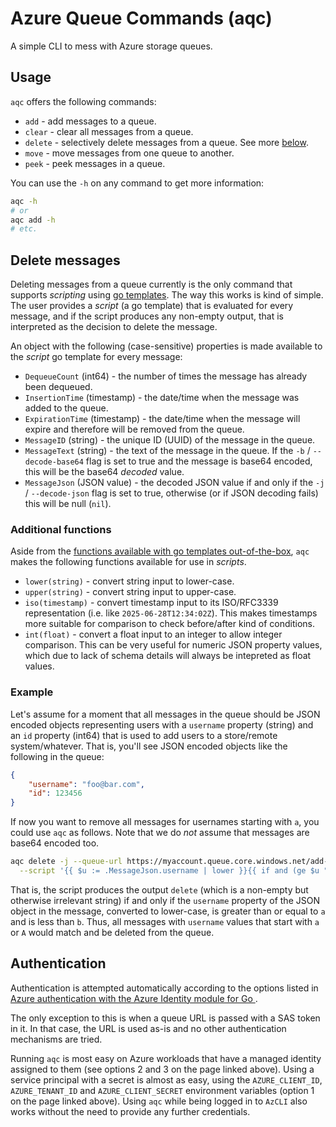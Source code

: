 # Azure Queue Commands (aqc)

A simple CLI to mess with Azure storage queues.

## Usage

`aqc` offers the following commands:

* `add` - add messages to a queue.
* `clear` - clear all messages from a queue.
* `delete` - selectively delete messages from a queue. See more [below](#delete-messages).
* `move` - move messages from one queue to another.
* `peek` - peek messages in a queue.

You can use the `-h` on any command to get more information:

```bash
aqc -h
# or
aqc add -h
# etc.
```

## Delete messages

Deleting messages from a queue currently is the only command that supports
_scripting_ using [go templates](https://pkg.go.dev/text/template). The way this
works is kind of simple. The user provides a _script_ (a go template) that is
evaluated for every message, and if the script produces any non-empty output,
that is interpreted as the decision to delete the message.

An object with the following (case-sensitive) properties is made available to
the _script_ go template for every message:

* `DequeueCount` (int64) - the number of times the message has already been
  dequeued.
* `InsertionTime` (timestamp) - the date/time when the message was added to the
  queue.
* `ExpirationTime` (timestamp) - the date/time when the message will expire and
  therefore will be removed from the queue.
* `MessageID` (string) - the unique ID (UUID) of the message in the queue.
* `MessageText` (string) - the text of the message in the queue. If the `-b` /
  `--decode-base64` flag is set to true and the message is base64 encoded, this
  will be the base64 _decoded_ value.
* `MessageJson` (JSON value) - the decoded JSON value if and only if the `-j` /
  `--decode-json` flag is set to true, otherwise (or if JSON decoding fails) this
  will be null (`nil`).

### Additional functions

Aside from the [functions available with go templates out-of-the-box](https://pkg.go.dev/text/template#hdr-Functions),
`aqc` makes the following functions available for use in _scripts_.

* `lower(string)` - convert string input to lower-case.
* `upper(string)` - convert string input to upper-case.
* `iso(timestamp)` - convert timestamp input to its ISO/RFC3339 representation
  (i.e. like `2025-06-28T12:34:02Z`). This makes timestamps more suitable for
  comparison to check before/after kind of conditions.
* `int(float)` - convert a float input to an integer to allow integer comparison.
  This can be very useful for numeric JSON property values, which due to lack of
  schema details will always be intepreted as float values.

### Example

Let's assume for a moment that all messages in the queue should be JSON encoded
objects representing users with a `username` property (string) and an `id`
property (int64) that is used to add users to a store/remote system/whatever.
That is, you'll see JSON encoded objects like the following in the queue:

```json
{
    "username": "foo@bar.com",
    "id": 123456
}
```

If now you want to remove all messages for usernames starting with `a`, you could
use `aqc` as follows. Note that we do _not_ assume that messages are base64
encoded too.

```bash
aqc delete -j --queue-url https://myaccount.queue.core.windows.net/add-users \
  --script '{{ $u := .MessageJson.username | lower }}{{ if and (ge $u "a") (lt $u "b") }}delete{{ end }}'
```

That is, the script produces the output `delete` (which is a non-empty but
otherwise irrelevant string) if and only if the `username` property of the JSON
object in the message, converted to lower-case, is greater than or equal to `a`
and is less than `b`. Thus, all messages with `username` values that start with
`a` or `A` would match and be deleted from the queue.

## Authentication

Authentication is attempted automatically according to the options listed in
[Azure authentication with the Azure Identity module for Go
](https://learn.microsoft.com/en-us/azure/developer/go/azure-sdk-authentication?tabs=bash#2-authenticate-with-azure).

The only exception to this is when a queue URL is passed with a SAS token in it.
In that case, the URL is used as-is and no other authentication mechanisms are
tried.

Running `aqc` is most easy on Azure workloads that have a managed identity
assigned to them (see options 2 and 3 on the page linked above). Using a service
principal with a secret is almost as easy, using the `AZURE_CLIENT_ID`,
`AZURE_TENANT_ID` and `AZURE_CLIENT_SECRET` environment variables (option 1 on
the page linked above). Using `aqc` while being logged in to `AzCLI` also works
without the need to provide any further credentials.
